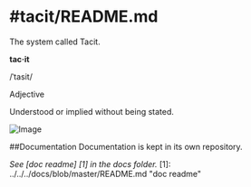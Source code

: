 #tacit/README.md
================

The system called Tacit.

**tac·it**

/ˈtasit/

Adjective

Understood or implied without being stated.

![Image](../../../master/images/system_overview.png?raw=true)

##Documentation
Documentation is kept in its own repository.

*See [doc readme] [1] in the docs folder.*
[1]: ../../../docs/blob/master/README.md "doc readme"
